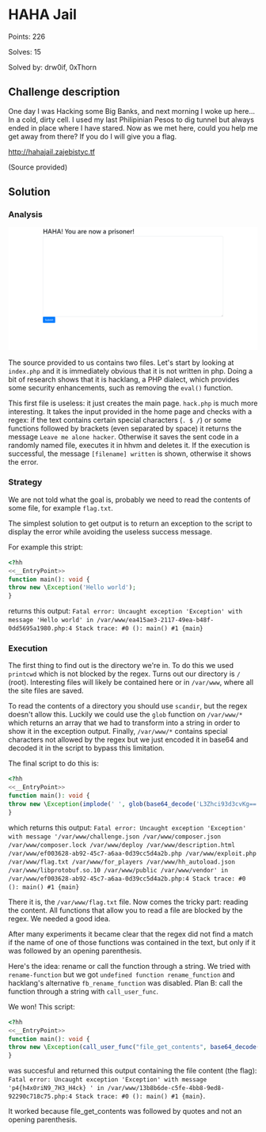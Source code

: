 # HAHA Jail

Points: 226

Solves: 15

Solved by: drw0if, 0xThorn

## Challenge description

One day I was Hacking some Big Banks, and next morning I woke up here... In a cold, dirty cell. I used my last Philipinian Pesos to dig tunnel but always ended in place where I have stared. Now as we met here, could you help me get away from there? If you do I will give you a flag.

http://hahajail.zajebistyc.tf

(Source provided)

## Solution

### Analysis

![Home](images/home.png)

The source provided to us contains two files. Let's start by looking at `index.php` and it is immediately obvious that it is not written in php. Doing a bit of research shows that it is hacklang, a PHP dialect, which provides some security enhancements, such as removing the `eval()` function.

This first file is useless: it just creates the main page. `hack.php` is much more interesting. It takes the input provided in the home page and checks with a regex: if the text contains certain special characters (`. $ /`) or some functions followed by brackets (even separated by space) it returns the message `Leave me alone hacker`. Otherwise it saves the sent code in a randomly named file, executes it in hhvm and deletes it. If the execution is successful, the message `[filename] written` is shown, otherwise it shows the error.

### Strategy

We are not told what the goal is, probably we need to read the contents of some file, for example `flag.txt`.

The simplest solution to get output is to return an exception to the script to display the error while avoiding the useless success message.

For example this stript:

```php
<?hh
<<__EntryPoint>>
function main(): void {
throw new \Exception('Hello world');
}
```

returns this output: `Fatal error: Uncaught exception 'Exception' with message 'Hello world' in /var/www/ea415ae3-2117-49ea-b48f-0dd5695a1980.php:4 Stack trace: #0 (): main() #1 {main}`

### Execution

The first thing to find out is the directory we're in. To do this we used `printcwd` which is not blocked by the regex. Turns out our directory is `/` (root). Interesting files will likely be contained here or in `/var/www`, where all the site files are saved.

To read the contents of a directory you should use `scandir`, but the regex doesn't allow this. Luckily we could use the `glob` function on `/var/www/*` which returns an array that we had to transform into a string in order to show it in the exception output. Finally, `/var/www/*` contains special characters not allowed by the regex but we just encoded it in base64 and decoded it in the script to bypass this limitation.

The final script to do this is:

```php
<?hh
<<__EntryPoint>>
function main(): void {
throw new \Exception(implode(' ', glob(base64_decode('L3Zhci93d3cvKg=='))));
}
```

which returns this output: `Fatal error: Uncaught exception 'Exception' with message '/var/www/challenge.json /var/www/composer.json /var/www/composer.lock /var/www/deploy /var/www/description.html /var/www/ef003628-ab92-45c7-a6aa-0d39cc5d4a2b.php /var/www/exploit.php /var/www/flag.txt /var/www/for_players /var/www/hh_autoload.json /var/www/libprotobuf.so.10 /var/www/public /var/www/vendor' in /var/www/ef003628-ab92-45c7-a6aa-0d39cc5d4a2b.php:4 Stack trace: #0 (): main() #1 {main}`

There it is, the `/var/www/flag.txt` file. Now comes the tricky part: reading the content. All functions that allow you to read a file are blocked by the regex. We needed a good idea.

After many experiments it became clear that the regex did not find a match if the name of one of those functions was contained in the text, but only if it was followed by an opening parenthesis.

Here's the idea: rename or call the function through a string. We tried with `rename-function` but we got `undefined function rename_function` and hacklang's alternative `fb_rename_function` was disabled. Plan B: call the function through a string with `call_user_func`.

We won! This script:

```php
<?hh
<<__EntryPoint>>
function main(): void {
throw new \Exception(call_user_func("file_get_contents", base64_decode("L3Zhci93d3cvZmxhZy50eHQ="))); // /var/www/flag.txt is encoded in b64
}
```

was succesful and returned this output containing the file content (the flag): `Fatal error: Uncaught exception 'Exception' with message 'p4{h4x0riN9_7H3_H4ck} ' in /var/www/13b8b6de-c5fe-4bb8-9ed8-92290c718c75.php:4 Stack trace: #0 (): main() #1 {main}`.

It worked because file_get_contents was followed by quotes and not an opening parenthesis.
